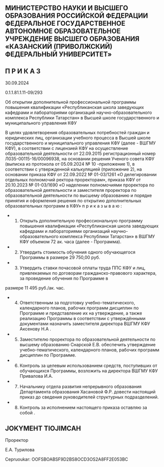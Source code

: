 <!-- image -->

## МИНИСТЕРСТВО НАУКИ И ВЫСШЕГО ОБРАЗОВАНИЯ РОССИЙСКОЙ ФЕДЕРАЦИИ ФЕДЕРАЛЬНОЕ ГОСУДАРСТВЕННОЕ АВТОНОМНОЕ ОБРАЗОВАТЕЛЬНОЕ УЧРЕЖДЕНИЕ ВЫСШЕГО ОБРАЗОВАНИЯ «КАЗАНСКИЙ (ПРИВОЛЖСКИЙ) ФЕДЕРАЛЬНЫЙ УНИВЕРСИТЕТ»

## П Р И К А З

30.09.2024

0.1.1.81.1.11-09/293

Об открытии дополнительной профессиональной программы повышения квалификации «Республиканская школа заведующих кафедрами и лабораториями организаций научно-образовательного комплекса Республики Татарстан» в Высшей школе государственного и муниципального управления КФУ

В  целях  удовлетворения  образовательных  потребностей  граждан  и  юридических лиц, организации учебного процесса в Высшей школе государственного и муниципального  управления  КФУ  (далее  -  ВШГМУ  КФУ),  в  соответствии  с  лицензией КФУ  на  осуществление  образовательной  деятельности  от  22.09.2015  регистрационный номер Л035-00115-16/00096938, на основании решения Ученого совета КФУ (выписка из протокола от 05.09.2024 № 10 -приложение 1), в соответствии с утвержденной калькуляцией  (приложение  2),  на  основании  приказа  КФУ  от  22.09.2022  № 01-03/1261 «О делегировании отдельных полномочий ректора проректорам», приказа КФУ  от 20.10.2023  №  01-03/1690    «О  наделении  полномочиями  проректора  по  образовательной деятельности  и  заместителя  проректора  по  образовательной  деятельности  по  высшему образованию и порядке принятия и оформления решения по открытию  дополнительных образовательных программ в КФУ» п р и к а з ы в а ю :

- 1. Открыть дополнительную профессиональную программу повышения квалификации «Республиканская школа заведующих кафедрами и лабораториями организаций научно-образовательного комплекса Республики Татарстан» в ВШГМУ КФУ объемом 72 ак. часа (далее - Программа).
- 2. Утвердить  стоимость  обучения  одного  обучающегося  Программы  в  размере 29 750,00 руб.
- 3. Утвердить ставки почасовой оплаты труда ППС КФУ и лиц,  привлекаемых по договорам  гражданско-правового  характера,  за  проведение  обучения  по  Программе  в

размере 11 495 руб./ак. час.

- 4. Ответственным за подготовку учебно-тематического, календарного планов, рабочих программ дисциплин по Программе и представление их на утверждение, а также реализацию Программы в соответствии с утверждёнными документами назначить заместителя директора ВШГМУ КФУ Аксенову Н.А .
- 5. Заместителю проректора по образовательной деятельности по высшему образованию Снарской Е.В. обеспечить утверждение учебно-тематического, календарного планов, рабочих программ дисциплин по Программе.
- 6. Контроль  за  целевым  использованием  средств,  поступивших  от  обучающихся Программы, возложить на директора ВШГМУ КФУ Привалова И.А.
- 7. Начальнику отдела развития непрерывного образования Департамента образования  Хасановой  Ф.Р.  довести  настоящий  приказ  до  сведения  руководителей структурных подразделений.
- 8. Контроль за исполнением настоящего приказа оставляю за собой .

## JOKYMEHT TIOJIMCAH

Проректор

Е.А. Турилова

Cepruoukar: OOFSBOABSF9D2BS8OCD3OS2A8FF2E053BC